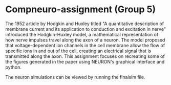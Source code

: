 # Compneuro-assignment (Group 5)

The 1952 article by Hodgkin and Huxley titled "A quantitative description of membrane current and its application to conduction and excitation in nerve" introduced the Hodgkin-Huxley model, a mathematical representation of how nerve impulses travel along the axon of a neuron. The model proposed that voltage-dependent ion channels in the cell membrane allow the flow of specific ions in and out of the cell, creating an electrical signal that is transmitted along the axon. This assignment focuses on recreating some of the figures generated in the paper using NEURON's graphical interface and python.

The neuron simulations can be viewed by running the finalsim file.
